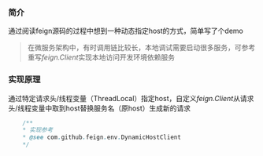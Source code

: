### 简介
通过阅读feign源码的过程中想到一种动态指定host的方式，简单写了个demo

>   在微服务架构中，有时调用链比较长，本地调试需要启动很多服务，可参考重写*feign.Client*实现本地访问开发环境依赖服务

### 实现原理
通过特定请求头/线程变量（ThreadLocal）指定host，自定义*feign.Client*从请求头/线程变量中取到host替换服务名（原host）生成新的请求
```java
    /**
    * 实现参考
    * @see com.github.feign.env.DynamicHostClient 
    */
```
